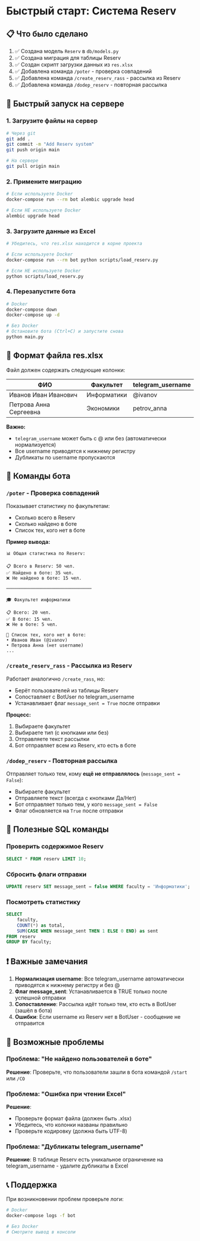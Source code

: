 # Быстрый старт: Система Reserv

## 📋 Что было сделано

1. ✅ Создана модель `Reserv` в `db/models.py`
2. ✅ Создана миграция для таблицы Reserv
3. ✅ Создан скрипт загрузки данных из `res.xlsx`
4. ✅ Добавлена команда `/poter` - проверка совпадений
5. ✅ Добавлена команда `/create_reserv_rass` - рассылка из Reserv
6. ✅ Добавлена команда `/dodep_reserv` - повторная рассылка

## 🚀 Быстрый запуск на сервере

### 1. Загрузите файлы на сервер
```bash
# Через git
git add .
git commit -m "Add Reserv system"
git push origin main

# На сервере
git pull origin main
```

### 2. Примените миграцию
```bash
# Если используете Docker
docker-compose run --rm bot alembic upgrade head

# Если НЕ используете Docker
alembic upgrade head
```

### 3. Загрузите данные из Excel
```bash
# Убедитесь, что res.xlsx находится в корне проекта

# Если используете Docker
docker-compose run --rm bot python scripts/load_reserv.py

# Если НЕ используете Docker
python scripts/load_reserv.py
```

### 4. Перезапустите бота
```bash
# Docker
docker-compose down
docker-compose up -d

# Без Docker
# Остановите бота (Ctrl+C) и запустите снова
python main.py
```

## 📝 Формат файла res.xlsx

Файл должен содержать следующие колонки:

| ФИО | Факультет | telegram_username |
|-----|-----------|-------------------|
| Иванов Иван Иванович | Информатики | @ivanov |
| Петрова Анна Сергеевна | Экономики | petrov_anna |

**Важно:**
- `telegram_username` может быть с @ или без (автоматически нормализуется)
- Все username приводятся к нижнему регистру
- Дубликаты по username пропускаются

## 🎯 Команды бота

### `/poter` - Проверка совпадений
Показывает статистику по факультетам:
- Сколько всего в Reserv
- Сколько найдено в боте
- Список тех, кого нет в боте

**Пример вывода:**
```
📊 Общая статистика по Reserv:

📋 Всего в Reserv: 50 чел.
✅ Найдено в боте: 35 чел.
❌ Не найдено в боте: 15 чел.

────────────────────────────────

🎓 Факультет информатики

📋 Всего: 20 чел.
✅ В боте: 15 чел.
❌ Не в боте: 5 чел.

👥 Список тех, кого нет в боте:
• Иванов Иван (@ivanov)
• Петрова Анна (нет username)
...
```

### `/create_reserv_rass` - Рассылка из Reserv
Работает аналогично `/create_rass`, но:
- Берёт пользователей из таблицы Reserv
- Сопоставляет с BotUser по telegram_username
- Устанавливает флаг `message_sent = True` после отправки

**Процесс:**
1. Выбираете факультет
2. Выбираете тип (с кнопками или без)
3. Отправляете текст рассылки
4. Бот отправляет всем из Reserv, кто есть в боте

### `/dodep_reserv` - Повторная рассылка
Отправляет только тем, кому **ещё не отправлялось** (`message_sent = False`):
- Выбираете факультет
- Отправляете текст (всегда с кнопками Да/Нет)
- Бот отправляет только тем, у кого `message_sent = False`
- Флаг обновляется на `True` после отправки

## 🔧 Полезные SQL команды

### Проверить содержимое Reserv
```sql
SELECT * FROM reserv LIMIT 10;
```

### Сбросить флаги отправки
```sql
UPDATE reserv SET message_sent = false WHERE faculty = 'Информатики';
```

### Посмотреть статистику
```sql
SELECT 
    faculty, 
    COUNT(*) as total, 
    SUM(CASE WHEN message_sent THEN 1 ELSE 0 END) as sent
FROM reserv 
GROUP BY faculty;
```

## ❗ Важные замечания

1. **Нормализация username**: Все telegram_username автоматически приводятся к нижнему регистру и без @
2. **Флаг message_sent**: Устанавливается в TRUE только после успешной отправки
3. **Сопоставление**: Рассылка идёт только тем, кто есть в BotUser (зашёл в бота)
4. **Ошибки**: Если username из Reserv нет в BotUser - сообщение не отправится

## 🐛 Возможные проблемы

### Проблема: "Не найдено пользователей в боте"
**Решение**: Проверьте, что пользователи зашли в бота командой `/start` или `/CO`

### Проблема: "Ошибка при чтении Excel"
**Решение**: 
- Проверьте формат файла (должен быть .xlsx)
- Убедитесь, что колонки названы правильно
- Проверьте кодировку (должна быть UTF-8)

### Проблема: "Дубликаты telegram_username"
**Решение**: В таблице Reserv есть уникальное ограничение на telegram_username - удалите дубликаты в Excel

## 📞 Поддержка

При возникновении проблем проверьте логи:
```bash
# Docker
docker-compose logs -f bot

# Без Docker
# Смотрите вывод в консоли
```

